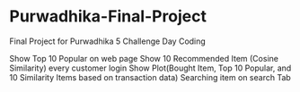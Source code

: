 # Purwadhika-Final-Project
Final Project for Purwadhika 5 Challenge Day Coding


Show Top 10 Popular on web page
Show 10 Recommended Item (Cosine Similarity) every customer login
Show Plot(Bought Item, Top 10 Popular, and 10 Similarity Items based on transaction data)
Searching item on search Tab
